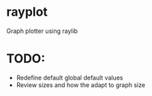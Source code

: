 # rayplot
Graph plotter using raylib

# TODO:
-	Redefine default global default values
-	Review sizes and how the adapt to graph size

